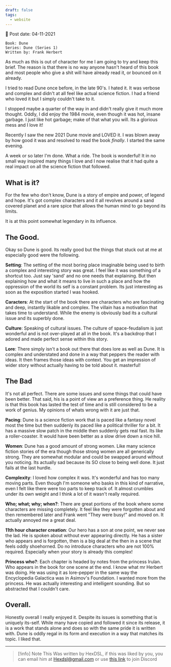 ```yaml
---
draft: false
tags:
  - website
---
```


📆 Post date: 04-11-2021

```
Book: Dune
Series: Dune (Series 1)
Written by: Frank Herbert
```

As much as this is out of character for me I am going to try and keep this brief. The reason is that there is no way anyone hasn't heard of this book and most people who give a shit will have already read it, or bounced on it already.

I tried to read Dune once before, in the late 90's. I hated it. It was verbose and complex and didn't at all feel like actual science fiction. I had a friend who loved it but I simply couldn't take to it.

I stopped maybe a quarter of the way in and didn't really give it much more thought. Oddly, I did enjoy the 1984 movie, even though it was hot, insane garbage. I just like hot garbage; make of that what you will. Its a glorious mess and I love it!

Recently I saw the new 2021 Dune movie and LOVED it. I was blown away by how good it was and resolved to read the book _finally_. I started the same evening.

A week or so later I'm done. What a ride. The book is wonderful! It in no small way inspired many things I love and I now realise that it had quite a real impact on all the science fiction that followed.

## What is it?

For the few who don't know, Dune is a story of empire and power, of legend and hope. It's got complex characters and it all revolves around a sand covered planet and a rare spice that allows the human mind to go beyond its limits.

It is at this point somewhat legendary in its influence.

## The Good.

Okay so Dune is good. Its really good but the things that stuck out at me at especially good were the following.

**Setting**: The setting of the most boring place imaginable being used to birth a complex and interesting story was great. I feel like it was something of a shortcut too. Just say 'sand' and no one needs that explaining. But then explaining how and what it means to live in such a place and how the oppression of the world its self is a constant problem. Its just interesting as soon as the exposition started I was hooked.

**Caracters**: At the start of the book there are characters who are fascinating and deep, instantly likable and complex. The villain has a motivation that takes time to understand. While the enemy is obviously bad its a cultural issue and its superbly done.

**Culture**: Speaking of cultural issues. The culture of space-feudalism is just wonderful and is not over-played at all in the book. It's a backdrop that I adored and made perfect sense within this story.

**Lore**: There simply isn't a book out there that does lore as well as Dune. It is complex and understated and done in a way that peppers the reader with ideas. It then frames those ideas with context. You get an impression of wider story without actually having to be told about it. masterful!

## The Bad

It's not all perfect. There are some issues and some things that could have been better. That said, his is a point of view an a preference thing. He reality is that this book has lasted the test of time and is still considered to be a work of genius. My opinions of whats wrong with it are just that.

**Pacing**: Dune is a science fiction work that is paced like a fantasy novel most the time but then suddenly its paced like a political thriller for a bit. It has a massive slow patch in the middle then suddenly gets real fast. Its like a roller-coaster. It would have been better as a slow drive down a nice hill.

**Women**: Dune has a good amount of strong women. Like many science fiction stories of the era though those strong women are all generically strong. They are somewhat modular and could be swapped around without you noticing. Its actually sad because its SO close to being well done. It just fails at the last hurdle.

**Complexity**: I loved how complex it was. It's wonderful and has too many moving parts. Even though I'm someone who basks in this kind of narrative, even I felt like there were too parts to keep track of. It almost crumbles under its own weight and I think a lot of it wasn't really required.

**Who; what; why; when?**: There are great portions of the book where some characters are missing completely. It feel like they were forgotten about and then remembered later and Frank went "They were busy!" and moved on. It actually annoyed me a great deal.

**11th hour character creation**: Our hero has a son at one point, we never see the lad. He is spoken about without ever appearing directly. He has a sister who appears and is forgotten, then is a big deal at the then in a scene that feels oddly shoehorned. Do no introduce characters who are not 100% required. Especially when your story is already this complex!

**Princess who?**: Each chapter is headed by notes from the princess Irulan. Who appears in the book for one scene at the end. I know what mr Herbert was doing. He was using it as lore-pepper in the same way the Encyclopedia Galactica was in Asimov's Foundation. I wanted more from the princess. He was actually interesting and intelligent sounding. But so abstracted that I couldn't care.

## Overall.

Honestly overall I really enjoyed it. Despite its issues is something that is uniquely its-self. While many have copied and followed it since its release, it is a work that stands alone and does so with the same pride it is written with. Dune is oddly regal in its form and execution in a way that matches its topic. I liked that.

---

> [!info] Note
> This Was written by HexDSL, if this was liked by you, you can email him at [Hexdsl@gmail.com](mailto:hexdsl@gmail.com) or use [this link](https://discord.hexdsl.com) to join Discord


